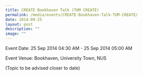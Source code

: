 ```yaml
---
title: CREATE Bookhaven Talk (TUM CREATE)
permalink: /media/events/CREATE-Bookhaven-Talk-TUM-CREATE/
date: 2014-09-25
layout: post
description: ""
image: ""
---
```

Event Date: 25 Sep 2014 04:30 AM - 25 Sep 2014 05:00 AM

Event Venue: Bookhaven, University Town, NUS

(Topic to be advised closer to date)